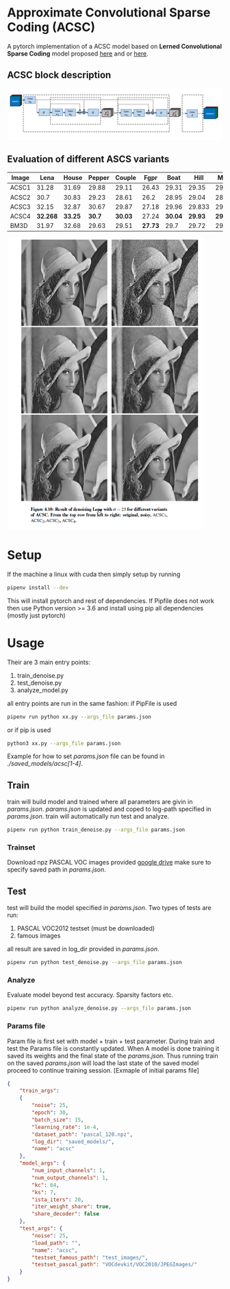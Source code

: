 # Approximate Convolutional Sparse Coding (ACSC)

A pytorch implementation of a ACSC model based on **Lerned Convolutional Sparse Coding** model proposed [here](https://arxiv.org/abs/1711.00328) and or [here](https://ieeexplore.ieee.org/abstract/document/8462313).


## ACSC block description
 ![ACSC model](./images/CSC_schema.PNG)

## Evaluation of different ASCS variants
Image | Lena | House |  Pepper | Couple | Fgpr | Boat | Hill |  Man | Barbara
|---|---|---|---|---|---|---|---|---|---|
ACSC1 |31.28 |31.69 |29.88 |29.11| 26.43| 29.31| 29.35| 29.36| 27.85
ACSC2 |30.7| 30.83| 29.23| 28.61| 26.2| 28.95| 29.04| 28.98| 27.48
ACSC3| 32.15| 32.87| 30.67| 29.87| 27.18| 29.96| 29.833| 29.81| 29.41|
ACSC4| **32.268**| **33.25**| **30.7**| **30.03** |27.24| **30.04**| **29.93**| **29.87**| 29.71
BM3D| 31.97| 32.68| 29.63| 29.51| **27.73**| 29.7| 29.72| 29.42 |**30.64**

![Lena denoise](./images/LenaEval.PNG)

# Setup
If the machine a linux with cuda then
simply setup by running
```bash
pipenv install --dev
```
This will install pytorch and rest of dependencies.
If Pipfile does not work then use Python version >= 3.6 and install using pip all dependencies (mostly just pytorch)

# Usage
Their are 3 main entry points:

 1. train_denoise.py
 2. test_denoise.py
 3. analyze_model.py

all entry points are run in the same fashion:
if PipFile  is used
```bash
pipenv run python xx.py --args_file params.json
```
or if pip is used
```bash
python3 xx.py --args_file params.json
```
Example for how to set *params.json* file can be found in *./saved_models/acsc[1-4]*.

## Train
train will build model and trained where all parameters are givin in *params.json*.
*params.json* is updated and coped to log-path specified in *params.json*.
train will automatically run test and analyze.
```bash
pipenv run python train_denoise.py --args_file params.json
```
### Trainset

Download npz PASCAL VOC images provided [google drive](https://drive.google.com/open?id=1Ea5DN-LcuLd5ZGDEHeI_zqch5ewR6Sv4
)
make sure to specify saved path in *params.json*.

## Test
test will build the model specified in *params.json*.
Two types of tests are run:

1. PASCAL VOC2012 testset (must be downloaded)
2. famous images

all result are saved in log_dir provided in *params.json*.
```bash
pipenv run python test_denoise.py --args_file params.json
```

### Analyze
Evaluate model beyond test accuracy.
Sparsity factors etc.
```bash
pipenv run python analyze_denoise.py --args_file params.json
```

### Params file
Param file is first set with model + train + test parameter. During train and test the Params file is constantly updated. When A model is done training it saved its weights and the final state of the *params.json*. Thus running train on the saved *params.json* will load the last state of the saved model proceed to continue training session.
[Exmaple of initial params file]
```json
{
    "train_args":
    {
        "noise": 25,
        "epoch": 30,
        "batch_size": 15,
        "learning_rate": 1e-4,
        "dataset_path": "pascal_120.npz",
        "log_dir": "saved_models/",
        "name": "acsc"
    },
    "model_args": {
        "num_input_channels": 1,
        "num_output_channels": 1,
        "kc": 64,
        "ks": 7,
        "ista_iters": 20,
        "iter_weight_share": true,
        "share_decoder": false
    },
    "test_args": {
        "noise": 25,
        "load_path": "",
        "name": "acsc",
        "testset_famous_path": "test_images/",
        "testset_pascal_path": "VOCdevkit/VOC2010/JPEGImages/"
    }
}
```
